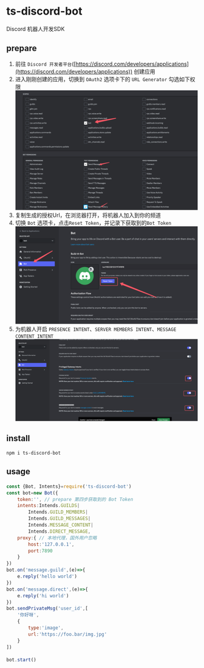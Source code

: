 # ts-discord-bot
Discord 机器人开发SDK
## prepare
1. 前往 `Discord 开发者平台`([https://discord.com/developers/applications](https://discord.com/developers/applications)) 创建应用
2. 进入刚刚创建的应用，切换到 `OAuth2` 选项卡下的 `URL Generator` 勾选如下权限 ![img_1.png](img_1.png)
3. 复制生成的授权Url，在浏览器打开，将机器人加入到你的频道
4. 切换 `Bot` 选项卡，点击`Reset Token`，并记录下获取到的`Bot Token`![img.png](img.png)
5. 为机器人开启 `PRESENCE INTENT`、`SERVER MEMBERS INTENT`、`MESSAGE CONTENT INTENT`![img_2.png](img_2.png)

## install
```shell
npm i ts-discord-bot
```
## usage
```javascript
const {Bot, Intents}=require('ts-discord-bot')
const bot=new Bot({
    token:'', // prepare 第四步获取到的 Bot Token
    intents:Intends.GUILDS|
        Intends.GUILD_MEMBERS|
        Intends.GUILD_MESSAGES|
        Intends.MESSAGE_CONTENT|
        Intends.DIRECT_MESSAGE,
    proxy:{ // 本地代理，国外用户忽略
        host:'127.0.0.1',
        port:7890
    }
})
bot.on('message.guild',(e)=>{
	e.reply('hello world')
})
bot.on('message.direct',(e)=>{
	e.reply('hi world')
})
bot.sendPrivateMsg('user_id',[
	'你好呀',
	{
		type:'image',
		url:'https://foo.bar/img.jpg'
	}
])

bot.start()
```
